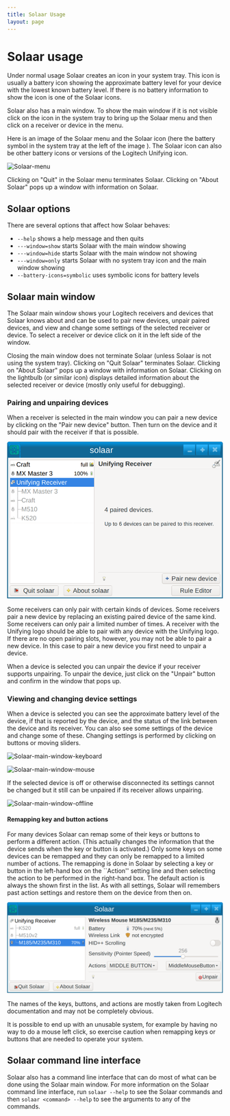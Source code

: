 ```yaml
---
title: Solaar Usage
layout: page
---
```


# Solaar usage

Under normal usage Solaar creates an icon in your system tray.  This icon is
usually a battery icon showing the approximate battery level for your device
with the lowest known battery level.  If there is no battery information to
show the icon is one of the Solaar icons.

Solaar also has a main window.  To show the main window if it is not visible
click on the icon in the system tray to bring up the Solaar menu and then
click on a receiver or device in the menu.

Here is an image of the Solaar menu and the Solaar icon (here the battery
symbol in the system tray at the left of the image ). The Solaar icon can
also be other battery icons or versions of the Logitech Unifying icon.

![Solaar-menu](Solaar-menu.png)

Clicking on "Quit" in the Solaar menu terminates Solaar.
Clicking on "About Solaar" pops up a window with information on Solaar.

## Solaar options

There are several options that affect how Solaar behaves:

* `--help` shows a help message and then quits
* `---window=show` starts Solaar with the main window showing
* `---window=hide` starts Solaar with the main window not showing
* `---window=only` starts Solaar with no system tray icon and the main window showing
* `--battery-icons=symbolic` uses symbolic icons for battery levels

## Solaar main window

The Solaar main window shows your Logitech receivers and devices that Solaar
knows about and can be used to pair new devices, unpair paired devices, and
view and change some settings of the selected receiver or device.
To select a receiver or device click on it in the left side of the window.

Closing the main window does not terminate Solaar (unless Solaar is not using the system tray).
Clicking on "Quit Solaar" terminates Solaar.
Clicking on "About Solaar" pops up a window with information on Solaar.
Clicking on the lightbulb (or similar icon) displays detailed information
about the selected receiver or device (mostly only useful for debugging).

### Pairing and unpairing devices

When a receiver is selected in the main window you can pair a new device by
clicking on the "Pair new device" button.
Then turn on the device and it should pair with the receiver if that is possible.

![Solaar-main-window-receiver](Solaar-main-window-receiver.png)

Some receivers can only pair with certain kinds of devices.  Some receivers
pair a new device by replacing an existing paired device of the same kind.
Some receivers can only pair a limited number of times.
A receiver with the Unifying logo should be able to pair with any device
with the Unifying logo.  If there are no open pairing slots, however, you may
not be able to pair a new device.  In this case to pair a new device you
first need to unpair a device.

When a device is selected you can unpair the device if your receiver supports
unpairing.  To unpair the device, just click on the "Unpair" button and
confirm in the window that pops up.

### Viewing and changing device settings

When a device is selected you can see the approximate battery level of the
device, if that is reported by the device, and the status of the link
between the device and its receiver.
You can also see some settings of the device and change
some of these.  Changing settings is performed by clicking on buttons or
moving sliders.

![Solaar-main-window-keyboard](Solaar-main-window-keyboard.png)

![Solaar-main-window-mouse](Solaar-main-window-mouse.png)

If the selected device is off or otherwise disconnected its settings cannot be changed
but it still can be unpaired if its receiver allows unpairing.

![Solaar-main-window-offline](Solaar-main-window-offline.png)

#### Remapping key and button actions

For many devices Solaar can remap some of their keys or buttons to
perform a different action.  (This actually changes the information that the
device sends when the key or button is activated.)  Only some keys on some
devices can be remapped and they can only be remapped to a limited
number of actions.  The remapping is done in Solaar by selecting a key
or button in the left-hand box on the ``Action'' setting line and then
selecting the action to be performed in the right-hand box.  The default
action is always the shown first in the list.  As with all settings,
Solaar will remembers past action settings and restore them on the device
from then on.

![Solaar-main-window-actions](Solaar-main-window-button-actions.png)

The names of the keys, buttons, and actions are mostly taken from Logitech
documentation and may not be completely obvious.

It is possible to end up with an unusable system, for example by having no
way to do a mouse left click, so exercise caution when remapping keys or
buttons that are needed to operate your system.


## Solaar command line interface

Solaar also has a command line interface that can do most of what can be
done using the Solaar main window.  For more information on the Solaar
command line interface, run `solaar --help` to see the Solaar commands and
then `solaar <command> --help` to see the arguments to any of the commands.
